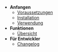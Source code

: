 * **Anfangen**
  * [Voraussetzungen](/de/voraussetzungen.md)
  * [Installation](/de/installation.md)
  * [Verwendung](/de/verwendung.md)
* **Funktionen**
  * [Übersicht](/de/funktionen.md)
* **Für Entwickler**
  * [Changelog](/de/dev-changelog.md)

